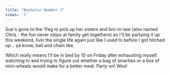 ```yaml
---
title: "Bachelor Number 1"
views: '2'
---
```

<p>Sue's gone to the 'Peg to pick up her sisters and bro-in-law (also named Chris - the fun never stops at family get togethers) so I'll be partying it up this weekend, livin the single life again just like I used to before I got hitched up...  ya know, ball and chain like.</p>
<p>Which really means I'll be in bed by 10 on Friday after exhausting myself watching tv and trying to figure out whether a bag of smarties or a box of mini-wheats would make for a better meal.  Party on!  Woo!</p>
